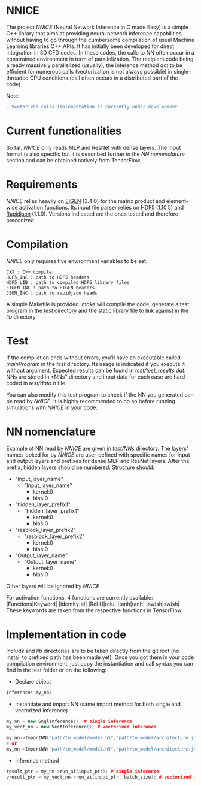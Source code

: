 NNICE
=======

The project *NNICE* (Neural Network Inference in C made Easy) is a simple C++ library that aims at providing neural network inference capabilities without having to go through the cumbersome compilation of usual Machine Learning libraries C++ APIs. It has initially been developed for direct integration in 3D CFD codes. In these codes, the calls to NN often occur in a constrained environment in term of parallelization. The recipient code being already massively parallelized (usually), the inference method got to be efficient for numerous calls (vectorization is not always possible) in single-threaded CPU conditions (call often occurs in a distributed part of the code).

Note:
```diff
- Vectorized calls implementation is currently under development
```

# Current functionalities
So far, *NNICE* only reads MLP and ResNet with dense layers. The input format is also specific but it is described further in the *NN nomenclature* section and can be obtained natively from TensorFlow.

# Requirements
*NNICE* relies heavily on [EIGEN](https://gitlab.com/libeigen/eigen/-/releases/3.4.0) (3.4.0) for the matrix product and element-wise activation functions. Its input file parser relies on [HDF5](https://github.com/HDFGroup/hdf5) (1.10.5) and [Rapidjson](https://github.com/Tencent/rapidjson) (1.1.0). Versions indicated are the ones tested and therefore preconized.

# Compilation
*NNICE* only requires five environment variables to be set:
```
CXX : C++ compiler
HDF5_INC : path to HDF5 headers
HDF5_LIB : path to compiled HDF5 library files
EIGEN_INC : path to EIGEN headers
JSON_INC : path to rapidjson heads
```

A simple Makefile is provided. *make* will compile the code, generate a test program in the *test* directory and the static library file to link against in the *lib* directory.

# Test
If the compilation ends without errors, you'll have an executable called *mainProgram* in the *test* directory. Its usage is indicated if you execute it without argument. Expected results can be found in *test/test_results.dat*. NNs are stored in *NNs" directory and input data for each case are hard-coded in *test/data.h* file.

You can also modify this test program to check if the NN you generated can be read by *NNICE*. It is highly recommended to do so before running simulations with *NNICE* in your code.

# NN nomenclature
Example of NN read by *NNICE* are given in *test/NNs* directory. The layers' names looked for by *NNICE* are user-defined with specific names for input and output layers and prefixes for dense MLP and ResNet layers. After the prefix, hidden layers should be numbered. Structure should:
+ "Input_layer_name"
  + "Input_layer_name"
    + kernel:0
    + bias:0
+ "hidden_layer_prefix1"
  + "hidden_layer_prefix1"
    + kernel:0
    + bias:0
+ "resblock_layer_prefix2"
  + "resblock_layer_prefix2"
    + kernel:0
    + bias:0
+ "Output_layer_name"
  + "Output_layer_name"
    + kernel:0
    + bias:0

Other layers will be ignored by *NNICE*

For activation functions, 4 functions are currently available:
|Functions|Keyword|
|Identity|id|
|ReLU|relu|
|tanh|tanh|
|swish|swish|
These keywords are taken from the respective functions in TensorFlow.

# Implementation in code
*include* and *lib* directories are to be taken directly from the git root (no install to prefixed path has been made yet). Once you got them in your code compilation environment, just copy the instantiation and call syntax you can find in the test folder or on the following:

+ Declare object
```cpp
Inference* my_nn;
```
+ Instantiate and import NN (same import method for both single and vectorized inference)
```cpp
my_nn = new SnglInference(); # single inference
my_vect_nn = new VectInference(); # vectorized inference

my_nn->ImportNN("path/to_model/model.h5","path/to_model/architecture.json");
# or
my_nn->ImportNN("path/to_model/model.h5","path/to_model/architecture.json", "input_layer_name", "hidden_layer_prefix", "resblock_layer_prefix", "output_layer_name");
```
+ Inference method
```cpp
result_ptr = my_nn->run_ai(input_ptr); # single inference
vresult_ptr = my_vect_nn->run_ai(input_ptr, batch_size); # vectorized inference
```
